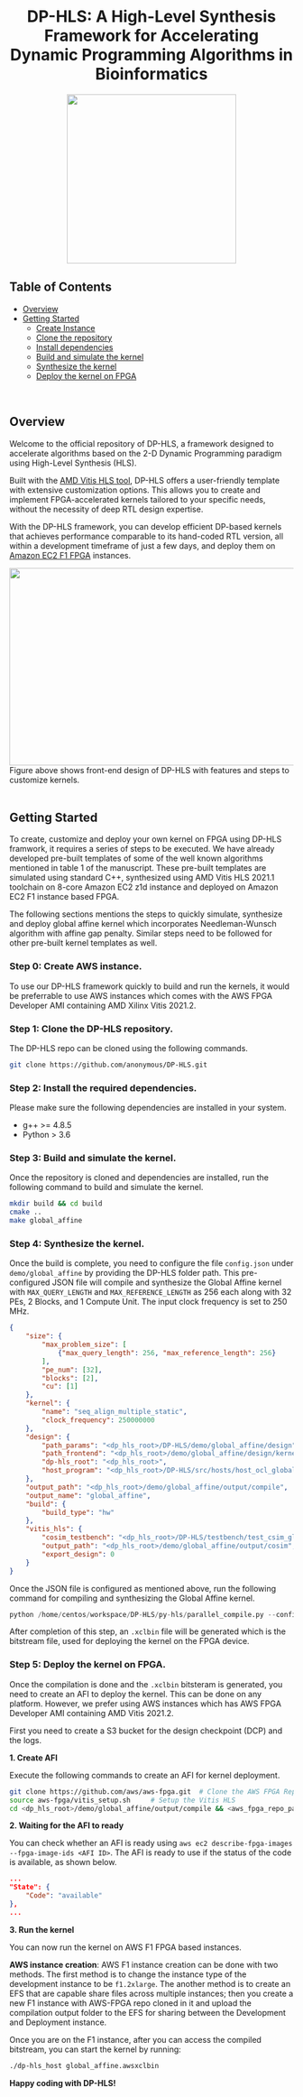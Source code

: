 <div align="center">

# DP-HLS: A High-Level Synthesis Framework for Accelerating Dynamic Programming Algorithms in Bioinformatics

<div align="center">

<img src="docs/docs/images/dp_hls_logo.png" style="height: 300px; width: auto;">

</div>

</div>

## Table of Contents
- [Overview](#overview)
- [Getting Started](#start)
  - [Create Instance](#instance)
  - [Clone the repository](#clone)
  - [Install dependencies](#install) 
  - [Build and simulate the kernel](#custom)
  - [Synthesize the kernel](#synthesize)
  - [Deploy the kernel on FPGA](#deploy)

<br>

## <a name="overview"></a> Overview

Welcome to the official repository of DP-HLS, a framework designed to accelerate algorithms based on the 2-D Dynamic Programming paradigm using High-Level Synthesis (HLS). 

Built with the [AMD Vitis HLS tool](https://docs.amd.com/r/en-US/ug1399-vitis-hls/Introduction), DP-HLS offers a user-friendly template with extensive customization options. This allows you to create and implement FPGA-accelerated kernels tailored to your specific needs, without the necessity of deep RTL design expertise.

With the DP-HLS framework, you can develop efficient DP-based kernels that achieves performance comparable to its hand-coded RTL version, all within a development timeframe of just a few days, and deploy them on [Amazon EC2 F1 FPGA](https://aws.amazon.com/ec2/instance-types/f1/) instances.

<div align="center">

<img src="docs/docs/images/hls_frontend.png" style="height: 350px; width: 600px;">

</div>

<figcaption>Figure above shows front-end design of DP-HLS with features and steps to customize kernels.</figcaption>

<br>

## <a name="start"></a>Getting Started

To create, customize and deploy your own kernel on FPGA using DP-HLS framwork, it requires a series of steps to be executed. We have already developed pre-built templates of some of the well known algorithms mentioned in table 1 of the manuscript. These pre-built templates are simulated using standard C++, synthesized using AMD Vitis HLS 2021.1 toolchain on 8-core Amazon EC2 z1d instance and deployed on Amazon EC2 F1 instance based FPGA.

The following sections mentions the steps to quickly simulate, synthesize and deploy global affine kernel which incorporates Needleman-Wunsch algorithm with affine gap penalty. Similar steps need to be followed for other pre-built kernel templates as well. 

### <a name="instance"></a> Step 0: Create AWS instance.

To use our DP-HLS framework quickly to build and run the kernels, it would be preferrable to use AWS instances which comes with the AWS FPGA Developer AMI containing AMD Xilinx Vitis 2021.2. 

### <a name="clone"></a> Step 1: Clone the DP-HLS repository.

The DP-HLS repo can be cloned using the following commands.

```bash
git clone https://github.com/anonymous/DP-HLS.git
```

### <a name="install"></a> Step 2: Install the required dependencies.

Please make sure the following dependencies are installed in your system.

- g++ >= 4.8.5
- Python > 3.6

### <a name="custom"></a> Step 3: Build and simulate the kernel.

Once the repository is cloned and dependencies are installed, run the following command to build and simulate the kernel.

```bash
mkdir build && cd build
cmake ..
make global_affine 
```

### <a name="synthesize"></a> Step 4: Synthesize the kernel.

Once the build is complete, you need to configure the file `config.json` under `demo/global_affine` by providing the DP-HLS folder path. This pre-configured JSON file will compile and synthesize the Global Affine kernel with `MAX_QUERY_LENGTH` and `MAX_REFERENCE_LENGTH` as 256 each along with 32 PEs, 2 Blocks, and 1 Compute Unit. The input clock frequency is set to 250 MHz. 

```json
{
    "size": {
        "max_problem_size": [
            {"max_query_length": 256, "max_reference_length": 256}
        ],
        "pe_num": [32],
        "blocks": [2],
        "cu": [1]
    },
    "kernel": {
        "name": "seq_align_multiple_static",
        "clock_frequency": 250000000
    },
    "design": {
        "path_params": "<dp_hls_root>/DP-HLS/demo/global_affine/design",
        "path_frontend": "<dp_hls_root>/demo/global_affine/design/kernel_global_affine.cpp",
        "dp-hls_root": "<dp_hls_root>",
        "host_program": "<dp_hls_root>/DP-HLS/src/hosts/host_ocl_global.cpp"
    },
    "output_path": "<dp_hls_root>/demo/global_affine/output/compile",
    "output_name": "global_affine",
    "build": {
        "build_type": "hw"
    },
    "vitis_hls": {
        "cosim_testbench": "<dp_hls_root>/DP-HLS/testbench/test_csim_global_affine.cpp",
        "output_path": "<dp_hls_root>/demo/global_affine/output/cosim",
        "export_design": 0
    }
}
```
Once the JSON file is configured as mentioned above, run the following command for compiling and synthesizing the Global Affine kernel. 

```python
python /home/centos/workspace/DP-HLS/py-hls/parallel_compile.py --config <dp_hls_root>/demo/global_affine/config.json --compile True --num_workers 1 --all True
```

After completion of this step, an `.xclbin` file will be generated which is the bitstream file, used for deploying the kernel on the FPGA device. 

### <a name="deploy"></a> Step 5: Deploy the kernel on FPGA.

Once the compilation is done and the `.xclbin` bitsteram is generated, you need to create an AFI to deploy the kernel. This can be done on any platform. However, we prefer using AWS instances which has AWS FPGA Developer AMI containing AMD Vitis 2021.2.  

First you need to create a S3 bucket for the design checkpoint (DCP) and the logs. 

**1. Create AFI**

Execute the following commands to create an AFI for kernel deployment. 

```bash
git clone https://github.com/aws/aws-fpga.git  # Clone the AWS FPGA Repo
source aws-fpga/vitis_setup.sh     # Setup the Vitis HLS
cd <dp_hls_root>/demo/global_affine/output/compile && <aws_fpga_repo_path>/Vitis/tools/create_vitis_afi.sh -xclbin=./build_dir.hw.xilinx_aws-vu9p-f1_shell-v04261818_201920_3/seq_align_kernel.xclbin -o=./global_affine -s3_bucket=<s3_bucket_name> -s3_dcp_key=<s3_dcp_folder> -s3_logs_key=<s3_logs_folder>
```

**2. Waiting for the AFI to ready** 

You can check whether an AFI is ready using `aws ec2 describe-fpga-images --fpga-image-ids <AFI ID>`. The AFI is ready to use if the status of the code is available, as shown below. 

```json
...
"State": {
    "Code": "available"
},
...
```

**3. Run the kernel** 

You can now run the kernel on AWS F1 FPGA based instances. 

**AWS instance creation**: AWS F1 instance creation can be done with two methods. The first method is to change the instance type of the development instance to be `f1.2xlarge`. The another method is to create an EFS that are capable share files across multiple instances; then you create a new F1 instance with AWS-FPGA repo cloned in it and upload the compilation output folder to the EFS for sharing between the Development and Deployment instance. 

Once you are on the F1 instance, after you can access the compiled bitstream, you can start the kernel by running:

```bash
./dp-hls_host global_affine.awsxclbin
```

**Happy coding with DP-HLS!**
